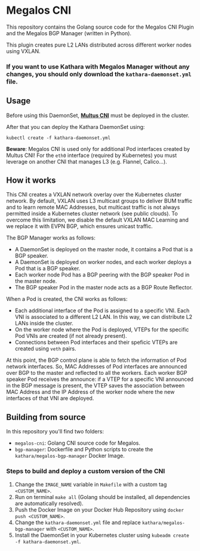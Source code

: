 # Megalos CNI

This repository contains the Golang source code for the Megalos CNI Plugin and the Megalos BGP Manager (written in Python).

This plugin creates pure L2 LANs distributed across different worker nodes using VXLAN.

### If you want to use Kathara with Megalos Manager without any changes, you should only download the `kathara-daemonset.yml` file.

## Usage

Before using this DaemonSet, [**Multus CNI**](https://github.com/intel/multus-cni) must be deployed in the cluster.

After that you can deploy the Kathara DaemonSet using:

`kubectl create -f kathara-daemonset.yml`

**Beware**: Megalos CNI is used only for additional Pod interfaces created by Multus CNI! For the `eth0` interface (required by Kubernetes) you must leverage on another CNI that manages L3 (e.g. Flannel, Calico...).

## How it works

This CNI creates a VXLAN network overlay over the Kubernetes cluster network. By default, VXLAN uses L3 multicast groups to deliver BUM traffic and to learn remote MAC Addresses, but multicast traffic is not always permitted inside a Kubernetes cluster network (see public clouds). To overcome this limitation, we disable the default VXLAN MAC Learning and we replace it with EVPN BGP, which ensures unicast traffic.

The BGP Manager works as follows:
- A DaemonSet is deployed on the master node, it contains a Pod that is a BGP speaker.
- A DaemonSet is deployed on worker nodes, and each worker deploys a Pod that is a BGP speaker.
- Each worker node Pod has a BGP peering with the BGP speaker Pod in the master node.
- The BGP speaker Pod in the master node acts as a BGP Route Reflector.

When a Pod is created, the CNI works as follows:
- Each additional interface of the Pod is assigned to a specific VNI. Each VNI is associated to a different L2 LAN. In this way, we can distribute L2 LANs inside the cluster.
- On the worker node where the Pod is deployed, VTEPs for the specific Pod VNIs are created (if not already present).
- Connections between Pod interfaces and their speficic VTEPs are created using `veth` pairs.

At this point, the BGP control plane is able to fetch the information of Pod network interfaces. So, MAC Addresses of Pod interfaces are announced over BGP to the master and reflected to all the workers. Each worker BGP speaker Pod receives the announce: if a VTEP for a specific VNI announced in the BGP message is present, the VTEP saves the association between MAC Address and the IP Address of the worker node where the new interfaces of that VNI are deployed.

## Building from source

In this repository you'll find two folders:

- `megalos-cni`: Golang CNI source code for Megalos.
- `bgp-manager`: Dockerfile and Python scripts to create the `kathara/megalos-bgp-manager` Docker Image.

### Steps to build and deploy a custom version of the CNI

1. Change the `IMAGE_NAME` variable in `Makefile` with a custom tag `<CUSTOM_NAME>`.
2. Run on terminal `make all` (Golang should be installed, all dependencies are automatically resolved).
3. Push the Docker Image on your Docker Hub Repository using `docker push <CUSTOM_NAME>`.
4. Change the `kathara-daemonset.yml` file and replace `kathara/megalos-bgp-manager` with `<CUSTOM_NAME>`.
5. Install the DaemonSet in your Kubernetes cluster using `kubeadm create -f kathara-daemonset.yml`.
